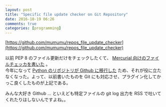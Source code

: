 ```yaml
---
layout: post
title: "Specific file update checker on Git Repository"
date: 2016-10-19 06:26
comments: true
categories: [programming]
---
```

[https://github.com/mumumu/repos_file_update_checker](https://github.com/mumumu/repos_file_update_checker)

以前 PEP 8 のファイル更新だけをチェックしたくて、 [Mercurial 向けのファイルチェッカを書いた](http://mumumu.github.io/blog/2015/12/26/silly-patch-could-not-detect-repository-update/) 。  
今年になって [Python のリポジトリが Github に移行した](https://github.com/python/) ため、それが役に立たなくなった。よって、以前書いたものを Git にも対応させ、プラグイン化してかっこ良くしたものが上記である。

みんな大好き Github ... といえども特定ファイルの git log 出力を RSS で吐いてくれたりはしないんですよね。。
